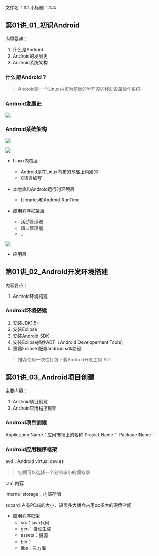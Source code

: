 
文件名：##
小标题：###


## 第01讲_01_初识Android

内容要点：

1. 什么是Android
2. Android的发展史
3. Android系统架构


### 什么是Android？

> Android是一个Linux内核为基础的半开源的移动设备操作系统。


### Android发展史 
![](http://1)


### Android系统架构

![](http://2)

![](http://3)

- Linux内核层
	- Android是在Linux内核的基础上构建的
	- C语言编写
- 本地库和Android运行时环境层
	- Libraries和Android RunTime

- 应用程序框架层
	- 活动管理器
	- 窗口管理器
	- ...

![](http://4)

- 应用层

## 第01讲_02_Android开发环境搭建

内容要点：

1. Android环境搭建


### Android环境搭建

1. 安装JDK1.5+
2. 安装Eclipse
3. 安装Android SDK
4. 安装Eclipse插件ADT（Android Developement Tools）
5. 重启Eclipse 配置android sdk路径


> 推荐使用一次性打包下载Android开发工具 ADT


## 第01讲_03_Android项目创建

主要内容：

1. Android项目创建
2. Android应用程序框架


### Android项目创建

Application Name：应用市场上的名称
Project Name：
Package Name：

### Android应用程序框架

avd：Android virtual devies

> 初期可以选择一个分辨率小的模拟器

ram:内存

internal storage：内部存储

sdcard:占有PC端的大小，设置多大就会占用pc多大的硬盘空间


* 应用程序框架
	* src：java代码
	* gen：自动生成
	* assets：资源
	* bin：
	* libs：三方库